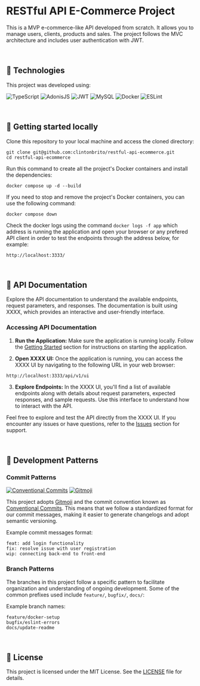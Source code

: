 # RESTful API E-Commerce Project

This is a MVP e-commerce-like API developed from scratch. It allows you to manage users, clients, products and sales. The project follows the MVC architecture and includes user authentication with JWT.

<br>

## 🧪 Technologies

This project was developed using:

  ![TypeScript](https://img.shields.io/badge/typescript-%23007ACC.svg?style=for-the-badge&logo=typescript&logoColor=white)
  ![AdonisJS](https://img.shields.io/badge/Adonis%20JS-5A45FF.svg?style=for-the-badge&logo=adonisjs&logoColor=white)
  ![JWT](https://img.shields.io/badge/JWT-000000.svg?style=for-the-badge&logo=jsonwebtokens&logoColor=white)
  ![MySQL](https://img.shields.io/badge/MySQL-005C84?style=for-the-badge&logo=mysql&logoColor=white)
  ![Docker](https://img.shields.io/badge/docker-%230db7ed.svg?style=for-the-badge&logo=docker&logoColor=white)
  ![ESLint](https://img.shields.io/badge/ESLint-4B3263?style=for-the-badge&logo=eslint&logoColor=white)

<br>

## 🚀 Getting started locally

<p style>Clone this repository to your local machine and access the cloned directory:</p>

<pre><code>git clone git@github.com:clintonbrito/restful-api-ecommerce.git
cd restful-api-ecommerce</code></pre>

<p>Run this command to create all the project's Docker containers and install the dependencies:</p>

<pre><code>docker compose up -d --build</code></pre>

<p>If you need to stop and remove the project's Docker containers, you can use the following command:</p>

<pre><code>docker compose down</code></pre>

Check the docker logs using the command `docker logs -f app` which address is running the application and open your browser or any prefered API client in order to test the endpoints through the address below, for example:

<pre><code>http://localhost:3333/</code></pre>

<br>

## 📖 API Documentation

Explore the API documentation to understand the available endpoints, request parameters, and responses. The documentation is built using XXXX, which provides an interactive and user-friendly interface.

### Accessing API Documentation

1. **Run the Application:**
   Make sure the application is running locally. Follow the [Getting Started](#-getting-started-locally) section for instructions on starting the application.

2. **Open XXXX UI:**
   Once the application is running, you can access the XXXX UI by navigating to the following URL in your web browser:

<pre><code>http://localhost:3333/api/v1/ui</code></pre>

3. **Explore Endpoints:**
   In the XXXX UI, you'll find a list of available endpoints along with details about request parameters, expected responses, and sample requests. Use this interface to understand how to interact with the API.

Feel free to explore and test the API directly from the XXXX UI. If you encounter any issues or have questions, refer to the [Issues](https://github.com/clintonbrito/restful-api-ecommerce/issues) section for support.

<br>

## 🎨 Development Patterns

### Commit Patterns

[![Conventional Commits](https://img.shields.io/badge/Conventional%20Commits-1.0.0-%23FE5196?logo=conventionalcommits&logoColor=white)](https://conventionalcommits.org)
<a href="https://gitmoji.dev">
  <img
    src="https://img.shields.io/badge/gitmoji-%20😜%20😍-FFDD67.svg?style=flat-square"
    alt="Gitmoji"
  />
</a>

This project adopts [Gitmoji](https://github.com/carloscuesta/gitmoji) and the commit convention known as [Conventional Commits](https://www.conventionalcommits.org/). This means that we follow a standardized format for our commit messages, making it easier to generate changelogs and adopt semantic versioning.

Example commit messages format:

<pre><code>feat: add login functionality
fix: resolve issue with user registration
wip: connecting back-end to front-end</code></pre>

### Branch Patterns

The branches in this project follow a specific pattern to facilitate organization and understanding of ongoing development. Some of the common prefixes used include `feature/`, `bugfix/`, `docs/`:

Example branch names:

<pre><code>feature/docker-setup
bugfix/eslint-errors
docs/update-readme</code></pre>

<br>

## 📝 License
This project is licensed under the MIT License. See the <a target="_blank" rel="noopener" href="https://github.com/clintonbrito/restful-api-ecommerce/blob/main/LICENSE">LICENSE</a> file for details.
